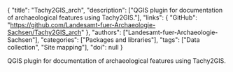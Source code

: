 {
  "title": "Tachy2GIS_arch",
  "description": ["QGIS plugin for documentation of archaeological features using Tachy2GIS."],
  "links": {
    "GitHub": "https://github.com/Landesamt-fuer-Archaeologie-Sachsen/Tachy2GIS_arch"
  },
  "authors": ["Landesamt-fuer-Archaeologie-Sachsen"],
  "categories": ["Packages and libraries"],
  "tags": ["Data collection", "Site mapping"],
  "doi": null
}

<!-- Generated by csv2md.R – do not edit by hand -->

QGIS plugin for documentation of archaeological features using Tachy2GIS.